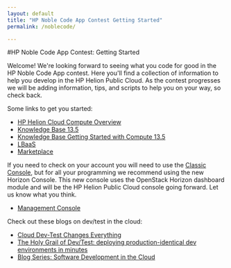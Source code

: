 ```yaml
---
layout: default
title: "HP Noble Code App Contest Getting Started"
permalink: /noblecode/

---
```

#HP Noble Code App Contest: Getting Started

Welcome! We're looking forward to seeing what you code for good in the HP Noble Code App contest. Here you'll find a collection of information to help you develop in the HP Helion Public Cloud. As the contest progresses we will be adding information, tips, and scripts to help you on your way, so check back.

Some links to get you started:

* [HP Helion Cloud Compute Overview](http://docs.hpcloud.com/compute/)
* [Knowledge Base 13.5](https://community.hpcloud.com/knowledge-base-categories/compute-v135)
* [Knowledge Base Getting Started with Compute 13.5](https://community.hpcloud.com/article/getting-started-compute-135)
* [LBaaS](http://docs.hpcloud.com/lbaas)
* [Marketplace](https://marketplace.hpcloud.com/)

If you need to check on your account you will need to use the [Classic Console](https://account.hpcloud.com/login), but for all your programming we recommend using the new Horizon Console. This new console uses the OpenStack Horizon dashboard module and will be the HP Helion Public Cloud console going forward. Let us know what you think.

* [Management Console](https://horizon.hpcloud.com/)

Check out these blogs on dev/test in the cloud:

* [Cloud Dev-Test Changes Everything](http://www.hpcloud.com/blog/cloud-dev-test-changes-everything)
* [The Holy Grail of Dev/Test: deploying production-identical dev environments in minutes](http://www.hpcloud.com/blog/holy-grail-devtest-deploying-production-identical-dev-environments-minutes) 
* [Blog Series: Software Development in the Cloud](http://www.hpcloud.com/blog/blog-series-software-development-cloud)

